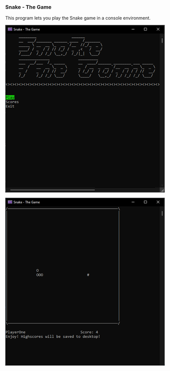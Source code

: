 
### Snake - The Game

This program lets you play the Snake game in a console environment.

![SnakeGame](https://github.com/GerritVanMol/ConsoleSnake/blob/main/Program-images/WelcomeScreen.png)

![SnakeGame](https://github.com/GerritVanMol/ConsoleSnake/blob/main/Program-images/GameItSelf.png)
